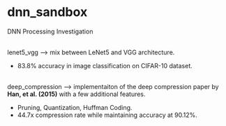 # dnn_sandbox
DNN Processing Investigation <br/><br/>

lenet5_vgg --> mix between LeNet5 and VGG architecture. 
  - 83.8% accuracy in image classification on CIFAR-10 dataset. <br/><br/>

deep_compression --> implementaiton of the deep compression paper by **Han, et al. (2015)** with a few additional features.
  - Pruning, Quantization, Huffman Coding.
  - 44.7x compression rate while maintaining accuracy at 90.12%. 
